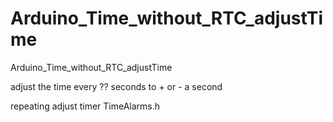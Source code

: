 # Arduino_Time_without_RTC_adjustTime
Arduino_Time_without_RTC_adjustTime

adjust the time every ?? seconds to + or - a second

repeating adjust timer TimeAlarms.h
